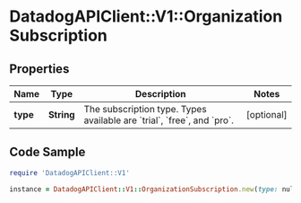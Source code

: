 # DatadogAPIClient::V1::OrganizationSubscription

## Properties

Name | Type | Description | Notes
------------ | ------------- | ------------- | -------------
**type** | **String** | The subscription type. Types available are &#x60;trial&#x60;, &#x60;free&#x60;, and &#x60;pro&#x60;. | [optional] 

## Code Sample

```ruby
require 'DatadogAPIClient::V1'

instance = DatadogAPIClient::V1::OrganizationSubscription.new(type: null)
```


